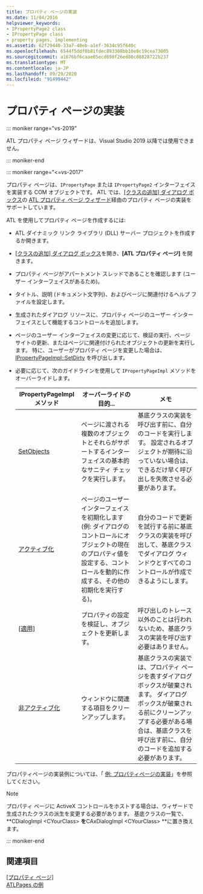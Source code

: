 ```yaml
---
title: プロパティ ページの実装
ms.date: 11/04/2016
helpviewer_keywords:
- IPropertyPage2 class
- IPropertyPage class
- property pages, implementing
ms.assetid: 62f29440-33a7-40eb-a1ef-3634c95f640c
ms.openlocfilehash: 6544f5ddf0b81fdec893308bb10e0c19cea73005
ms.sourcegitcommit: a1676bf6caae05ecd698f26ed80c08828722b237
ms.translationtype: MT
ms.contentlocale: ja-JP
ms.lasthandoff: 09/29/2020
ms.locfileid: "91499442"
---
```

# <a name="implementing-property-pages"></a>プロパティ ページの実装

::: moniker range="vs-2019"

ATL プロパティ ページ ウィザードは、Visual Studio 2019 以降では使用できません。

::: moniker-end

::: moniker range="<=vs-2017"

プロパティ ページは、`IPropertyPage` または `IPropertyPage2` インターフェイスを実装する COM オブジェクトです。 ATL では、[[クラスの追加] ダイアログ ボックス](../ide/adding-a-class-visual-cpp.md#add-class-dialog-box)の [ATL プロパティ ページ ウィザード](../atl/reference/atl-property-page-wizard.md)経由のプロパティ ページの実装をサポートしています。

ATL を使用してプロパティ ページを作成するには:

- ATL ダイナミック リンク ライブラリ (DLL) サーバー プロジェクトを作成するか開きます。

- [[クラスの追加] ダイアログ ボックス](../ide/adding-a-class-visual-cpp.md#add-class-dialog-box)を開き、**[ATL プロパティ ページ]** を開きます。

- プロパティ ページがアパートメント スレッドであることを確認します (ユーザー インターフェイスがあるため)。

- タイトル、説明 (ドキュメント文字列)、およびページに関連付けるヘルプ ファイルを設定します。

- 生成されたダイアログ リソースに、プロパティ ページのユーザー インターフェイスとして機能するコントロールを追加します。

- ページのユーザー インターフェイスの変更に応じて、検証の実行、ページ サイトの更新、またはページに関連付けられたオブジェクトの更新を実行します。 特に、ユーザーがプロパティ ページを変更した場合は、[IPropertyPageImpl::SetDirty](../atl/reference/ipropertypageimpl-class.md#setdirty) を呼び出します。

- 必要に応じて、次のガイドラインを使用して `IPropertyPageImpl` メソッドをオーバーライドします。

   |IPropertyPageImpl メソッド|オーバーライドの目的...|メモ|
   |------------------------------|----------------------------------|-----------|
   |[SetObjects](../atl/reference/ipropertypageimpl-class.md#setobjects)|ページに渡される複数のオブジェクトとそれらがサポートするインターフェイスの基本的なサニティ チェックを実行します。|基底クラスの実装を呼び出す前に、自分のコードを実行します。 設定されるオブジェクトが期待に沿っていない場合は、できるだけ早く呼び出しを失敗させる必要があります。|
   |[アクティブ化](../atl/reference/ipropertypageimpl-class.md#activate)|ページのユーザー インターフェイスを初期化します (例: ダイアログのコントロールにオブジェクトの現在のプロパティ値を設定する、コントロールを動的に作成する、その他の初期化を実行する)。|自分のコードで更新を試行する前に基底クラスの実装を呼び出して、基底クラスでダイアログ ウィンドウとすべてのコントロールが作成できるようにします。|
   |[[適用]](../atl/reference/ipropertypageimpl-class.md#apply)|プロパティの設定を検証し、オブジェクトを更新します。|呼び出しのトレース以外のことは行われないため、基底クラスの実装を呼び出す必要はありません。|
   |[非アクティブ化](../atl/reference/ipropertypageimpl-class.md#deactivate)|ウィンドウに関連する項目をクリーンアップします。|基底クラスの実装では、プロパティ ページを表すダイアログ ボックスが破棄されます。 ダイアログ ボックスが破棄される前にクリーンアップする必要がある場合は、基底クラスを呼び出す前に、自分のコードを追加する必要があります。|

プロパティページの実装例については、「 [例: プロパティページの実装](../atl/example-implementing-a-property-page.md)」を参照してください。

> [!NOTE]
> プロパティ ページに ActiveX コントロールをホストする場合は、ウィザードで生成されたクラスの派生を変更する必要があります。 基底クラスの一覧で、 **CDialogImpl \<CYourClass> **を**CAxDialogImpl \<CYourClass> **に置き換えます。

::: moniker-end

## <a name="see-also"></a>関連項目

[[プロパティ ページ]](../atl/atl-com-property-pages.md)<br/>
[ATLPages の例](../overview/visual-cpp-samples.md)
